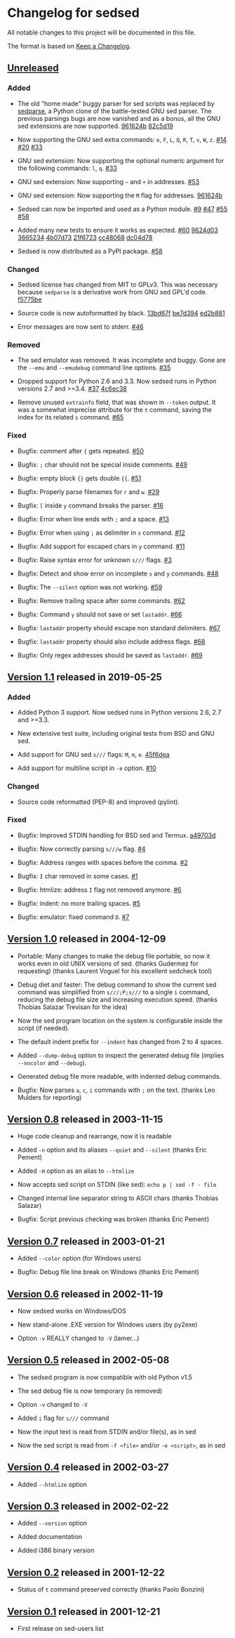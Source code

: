 # Changelog for sedsed

All notable changes to this project will be documented in this file.

The format is based on [Keep a Changelog].

[Keep a Changelog]: https://keepachangelog.com/en/1.0.0/

[Unreleased]: https://github.com/aureliojargas/sedsed/compare/v1.1...HEAD
[Version 1.1]: https://github.com/aureliojargas/sedsed/compare/v1.0...v1.1
[Version 1.0]: https://github.com/aureliojargas/sedsed/compare/v0.8...v1.0
[Version 0.8]: https://github.com/aureliojargas/sedsed/compare/v0.7...v0.8
[Version 0.7]: https://github.com/aureliojargas/sedsed/compare/v0.6...v0.7
[Version 0.6]: https://github.com/aureliojargas/sedsed/compare/v0.5...v0.6
[Version 0.5]: https://github.com/aureliojargas/sedsed/compare/v0.4...v0.5
[Version 0.4]: https://github.com/aureliojargas/sedsed/compare/v0.3...v0.4
[Version 0.3]: https://github.com/aureliojargas/sedsed/compare/v0.2...v0.3
[Version 0.2]: https://github.com/aureliojargas/sedsed/compare/v0.1...v0.2
[Version 0.1]: https://github.com/aureliojargas/sedsed/compare/v0.0...v0.1


## [Unreleased]

### Added

- The old "home made" buggy parser for sed scripts was replaced by
  [sedparse](https://github.com/aureliojargas/sedparse), a Python clone
  of the battle-tested GNU sed parser. The previous parsings bugs are
  now vanished and as a bonus, all the GNU sed extensions are now
  supported.
  [961624b](https://github.com/aureliojargas/sedsed/commit/961624b)
  [82c5d19](https://github.com/aureliojargas/sedsed/commit/82c5d19)

- Now supporting the GNU sed extra commands: `e`, `F`, `L`, `Q`, `R`,
  `T`, `v`, `W`, `z`.
  [#14](https://github.com/aureliojargas/sedsed/issues/14)
  [#20](https://github.com/aureliojargas/sedsed/issues/20)
  [#33](https://github.com/aureliojargas/sedsed/issues/33)

- GNU sed extension: Now supporting the optional numeric argument for
  the following commands: `l`, `q`.
  [#33](https://github.com/aureliojargas/sedsed/issues/33)

- GNU sed extension: Now supporting `~` and `+` in addresses.
  [#53](https://github.com/aureliojargas/sedsed/issues/53)

- GNU sed extension: Now supporting the `M` flag for addresses.
  [961624b](https://github.com/aureliojargas/sedsed/commit/961624b)

- Sedsed can now be imported and used as a Python module.
  [#9](https://github.com/aureliojargas/sedsed/issues/9)
  [#47](https://github.com/aureliojargas/sedsed/issues/47)
  [#55](https://github.com/aureliojargas/sedsed/issues/55)
  [#58](https://github.com/aureliojargas/sedsed/issues/58)

- Added many new tests to ensure it works as expected.
  [#60](https://github.com/aureliojargas/sedsed/issues/60)
  [9624d03](https://github.com/aureliojargas/sedsed/commit/9624d03)
  [3665234](https://github.com/aureliojargas/sedsed/commit/3665234)
  [4b07d73](https://github.com/aureliojargas/sedsed/commit/4b07d73)
  [21f6723](https://github.com/aureliojargas/sedsed/commit/21f6723)
  [cc48068](https://github.com/aureliojargas/sedsed/commit/cc48068)
  [dc04d78](https://github.com/aureliojargas/sedsed/commit/dc04d78)

- Sedsed is now distributed as a PyPI package.
  [#58](https://github.com/aureliojargas/sedsed/issues/58)

### Changed

- Sedsed license has changed from MIT to GPLv3. This was necessary
  because `sedparse` is a derivative work from GNU sed GPL'd code.
  [f5775be](https://github.com/aureliojargas/sedsed/commit/f5775be)

- Source code is now autoformatted by black.
  [13bd67f](https://github.com/aureliojargas/sedsed/commit/13bd67f)
  [be7d394](https://github.com/aureliojargas/sedsed/commit/be7d394)
  [ed2b881](https://github.com/aureliojargas/sedsed/commit/ed2b881)

- Error messages are now sent to stderr.
  [#46](https://github.com/aureliojargas/sedsed/issues/46)

### Removed

- The sed emulator was removed. It was incomplete and buggy. Gone are
  the `--emu` and `--emudebug` command line options.
  [#35](https://github.com/aureliojargas/sedsed/issues/35)

- Dropped support for Python 2.6 and 3.3. Now sedsed runs in Python
  versions 2.7 and >=3.4.
  [#37](https://github.com/aureliojargas/sedsed/issues/37)
  [4c6ec38](https://github.com/aureliojargas/sedsed/commit/4c6ec38)

- Remove unused `extrainfo` field, that was shown in `--token` output.
  It was a somewhat imprecise attribute for the `t` command, saving the
  index for its related `s` command.
  [#65](https://github.com/aureliojargas/sedsed/issues/65)

### Fixed

- Bugfix: comment after `{` gets repeated.
  [#50](https://github.com/aureliojargas/sedsed/issues/50)

- Bugfix: `;` char should not be special inside comments.
  [#49](https://github.com/aureliojargas/sedsed/issues/49)

- Bugfix: empty block `{}` gets double `{{`.
  [#51](https://github.com/aureliojargas/sedsed/issues/51)

- Bugfix: Properly parse filenames for `r` and `w`.
  [#29](https://github.com/aureliojargas/sedsed/issues/29)

- Bugfix: `[` inside `y` command breaks the parser.
  [#16](https://github.com/aureliojargas/sedsed/issues/16)

- Bugfix: Error when line ends with `;` and a space.
  [#13](https://github.com/aureliojargas/sedsed/issues/13)

- Bugfix: Error when using `;` as delimiter in `s` command.
  [#12](https://github.com/aureliojargas/sedsed/issues/12)

- Bugfix: Add support for escaped chars in `y` command.
  [#11](https://github.com/aureliojargas/sedsed/issues/11)

- Bugfix: Raise syntax error for unknown `s///` flags.
  [#3](https://github.com/aureliojargas/sedsed/issues/3)

- Bugfix: Detect and show error on incomplete `s` and `y` commands.
  [#48](https://github.com/aureliojargas/sedsed/issues/48)

- Bugfix: The `--silent` option was not working.
  [#59](https://github.com/aureliojargas/sedsed/issues/59)

- Bugfix: Remove trailing space after some commands.
  [#62](https://github.com/aureliojargas/sedsed/issues/62)

- Bugfix: Command `y` should not save or set `lastaddr`.
  [#66](https://github.com/aureliojargas/sedsed/issues/66)

- Bugfix: `lastaddr` property should escape non standard delimiters.
  [#67](https://github.com/aureliojargas/sedsed/issues/67)

- Bugfix: `lastaddr` property should also include address flags.
  [#68](https://github.com/aureliojargas/sedsed/issues/68)

- Bugfix: Only regex addresses should be saved as `lastaddr`.
  [#69](https://github.com/aureliojargas/sedsed/issues/69)


## [Version 1.1] released in 2019-05-25

### Added

- Added Python 3 support. Now sedsed runs in Python versions 2.6, 2.7
  and >=3.3.

- New extensive test suite, including original tests from BSD and GNU
  sed.

- Add support for GNU sed `s///` flags: `M`, `m`, `e`.
  [45f6dea](https://github.com/aureliojargas/sedsed/commit/45f6dea)

- Add support for multiline script in `-e` option.
  [#10](https://github.com/aureliojargas/sedsed/issues/10)

### Changed

- Source code reformatted (PEP-8) and improved (pylint).

### Fixed

- Bugfix: Improved STDIN handling for BSD sed and Termux.
  [a49703d](https://github.com/aureliojargas/sedsed/commit/a49703d)

- Bugfix: Now correctly parsing `s///w` flag.
  [#4](https://github.com/aureliojargas/sedsed/issues/4)

- Bugfix: Address ranges with spaces before the comma.
  [#2](https://github.com/aureliojargas/sedsed/issues/2)

- Bugfix: `I` char removed in some cases.
  [#1](https://github.com/aureliojargas/sedsed/issues/1)

- Bugfix: htmlize: address `I` flag not removed anymore.
  [#6](https://github.com/aureliojargas/sedsed/issues/6)

- Bugfix: indent: no more trailing spaces.
  [#5](https://github.com/aureliojargas/sedsed/issues/5)

- Bugfix: emulator: fixed command `D`.
  [#7](https://github.com/aureliojargas/sedsed/issues/7)


## [Version 1.0] released in 2004-12-09

- Portable: Many changes to make the debug file portable, so now it
  works even in old UNIX versions of sed.
  (thanks Gudermez for requesting)
  (thanks Laurent Voguel for his excellent sedcheck tool)

- Debug diet and faster: The debug command to show the current sed
  command was simplified from `s///;P;s///` to a single `i` command,
  reducing the debug file size and increasing execution speed.
  (thanks Thobias Salazar Trevisan for the idea)

- Now the sed program location on the system is configurable inside the
  script (if needed).

- The default indent prefix for `--indent` has changed from 2 to 4
  spaces.

- Added `--dump-debug` option to inspect the generated debug file
  (implies `--nocolor` and `--debug`).

- Generated debug file more readable, with indented debug commands.

- Bugfix: Now parses `a`, `c`, `i` commands with `;` on the text.
  (thanks Leo Mulders for reporting)


## [Version 0.8] released in 2003-11-15

- Huge code cleanup and rearrange, now it is readable

- Added `-n` option and its aliases `--quiet` and `--silent`
  (thanks Eric Pement)

- Added `-H` option as an alias to `--htmlize`

- Now accepts sed script on STDIN (like sed): `echo p | sed -f - file`

- Changed internal line separator string to ASCII chars
  (thanks Thobias Salazar)

- Bugfix: Script previous checking was broken (thanks Eric Pement)


## [Version 0.7] released in 2003-01-21

- Added `--color` option (for Windows users)

- Bugfix: Debug file line break on Windows (thanks Eric Pement)


## [Version 0.6] released in 2002-11-19

- Now sedsed works on Windows/DOS

- New stand-alone .EXE version for Windows users (by py2exe)

- Option `-v` REALLY changed to `-V` (lamer...)


## [Version 0.5] released in 2002-05-08

- The sedsed program is now compatible with old Python v1.5

- The sed debug file is now temporary (is removed)

- Option `-v` changed to `-V`

- Added `i` flag for `s///` command

- Now the input text is read from STDIN and/or file(s), as in sed

- Now the sed script is read from `-f <file>` and/or `-e <script>`, as
  in sed


## [Version 0.4] released in 2002-03-27

- Added `--htmlize` option


## [Version 0.3] released in 2002-02-22

- Added `--version` option

- Added documentation

- Added i386 binary version


## [Version 0.2] released in 2001-12-22

- Status of `t` command preserved correctly (thanks Paolo Bonzini)


## [Version 0.1] released in 2001-12-21

- First release on sed-users list


<!-- vim: set textwidth=72: -->

